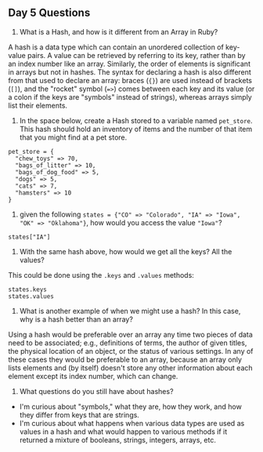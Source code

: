 ## Day 5 Questions

1. What is a Hash, and how is it different from an Array in Ruby?

A hash is a data type which can contain an unordered collection of key-value pairs. A value can be retrieved by referring to its key, rather than by an index number like an array. Similarly, the order of elements is significant in arrays but not in hashes. The syntax for declaring a hash is also different from that used to declare an array: braces (`{}`) are used instead of brackets (`[]`), and the "rocket" symbol (`=>`) comes between each key and its value (or a colon if the keys are "symbols" instead of strings), whereas arrays simply list their elements.

1. In the space below, create a Hash stored to a variable named `pet_store`.  This hash should hold an inventory of items and the number of that item that you might find at a pet store.

```
pet_store = {
  "chew_toys" => 70,
  "bags_of_litter" => 10,
  "bags_of_dog_food" => 5,
  "dogs" => 5,
  "cats" => 7,
  "hamsters" => 10
}
```

1. given the following `states = {"CO" => "Colorado", "IA" => "Iowa", "OK" => "Oklahoma"}`, how would you access the value `"Iowa"`?

```
states["IA"]
```

1. With the same hash above, how would we get all the keys?  All the values?

This could be done using the `.keys` and `.values` methods:
```
states.keys
states.values
```

1. What is another example of when we might use a hash?  In this case, why is a hash better than an array?

Using a hash would be preferable over an array any time two pieces of data need to be associated; e.g., definitions of terms, the author of given titles, the physical location of an object, or the status of various settings. In any of these cases they would be preferable to an array, because an array only lists elements and (by itself) doesn't store any other information about each element except its index number, which can change.

1. What questions do you still have about hashes?

- I'm curious about "symbols," what they are, how they work, and how they differ from keys that are strings.
- I'm curious about what happens when various data types are used as values in a hash and what would happen to various methods if it returned a mixture of booleans, strings, integers, arrays, etc.
